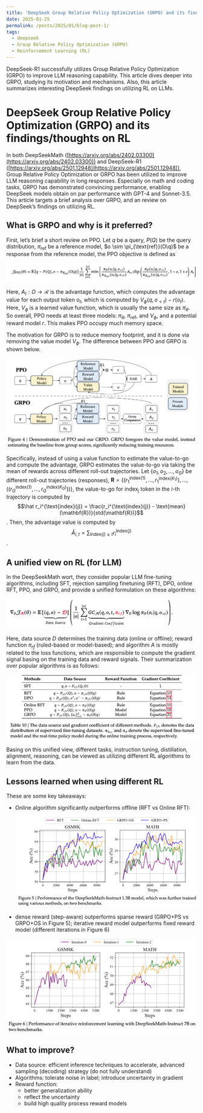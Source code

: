 ```yaml
---
title: 'DeepSeek Group Relative Policy Optimization (GRPO) and its findings/thoughts on RL'
date: 2025-01-25
permalink: /posts/2025/01/blog-post-1/
tags:
  - deepseek
  - Group Relative Policy Optimization (GRPO)
  - Reinforcement Learning (RL)
---
```


DeepSeek-R1 successfully utilizes Group Relative Policy Optimization (GRPO) to improve LLM reasoning capability. This article dives deeper into GRPO, studying its motivation and mechanisms. Also, this article summarizes interesting DeepSeek findings on utilizing RL on LLMs.

# DeepSeek Group Relative Policy Optimization (GRPO) and its findings/thoughts on RL

In both DeepSeekMath ([https://arxiv.org/abs/2402.03300](https://arxiv.org/abs/2402.03300)) and DeepSeek-R1 ([https://arxiv.org/abs/2501.12948](https://arxiv.org/abs/2501.12948)), Group Relative Policy Optimization or GRPO has been utilized to improve LLM reasoning capability in long responses. Especially on math and coding tasks, GRPO has demonstrated convincing performance, enabling DeepSeek models obtain on par performance with GPT-4 and Sonnet-3.5. This article targets a brief analysis over GRPO, and an review on DeepSeek’s findings on utilizing RL.

## What is GRPO and why is it preferred?

First, let’s brief a short review on PPO. Let $q$ be a query, $P(Q)$ be the query distribution, $\pi_{\text{ref}}$ be a reference model, $o \sim \pi_{\text{ref}}(O\q)$ be a response from the reference model, the PPO objective is defined as

![ppo](/images/grpo_ppo.png)

Here, $A_t: O \rightarrow \mathcal{R}$ is the advantage function, which computes the advantage value for each output token $o_t$, which is computed by $V_{\phi} (q, o_{< t}) - r(o_t)$. Here, $V_{\phi}$ is a learned value function, which is usually the same size as $\pi_{\theta}$. So overall, PPO needs at least three models: $\pi_{\theta}$, $\pi_{\text{ref}}$, and $V_{\phi}$, and a potential reward model $r$. This makes PPO occupy much memory space.

The motivation for GRPO is to reduce memory footprint, and it is done via removing the value model $V_{\phi}$. The difference between PPO and GRPO is shown below.

![overview](/images/grpo_overview.png)

Specifically, instead of using a value function to estimate the value-to-go and compute the advantage, GRPO estimates the value-to-go via taking the mean of rewards across different roll-out trajectories. Let $\{o_1, o_2, \ldots, o_G\}$ be different roll-out trajectories (responses), $\mathbf{R}=\{(r_1^{\text{index}(1)}, \ldots,  r_1^{\text{index}(K_1)}), \ldots, ((r_G^{\text{index}(1)}, \ldots,  r_G^{\text{index}(K_G)}))\}$, the value-to-go for $\text{index}_j$ token in the $i$-th trajectory is computed by $$\hat r_i^{\text{index}(j)} = \frac{r_i^{\text{index}(j)} - \text{mean}(\mathbf{R})}{std(\mathbf{R})}$$. Then, the advantage value is computed by $$\hat A_{i, t} = \sum_{\text{index}(j) \geq t} r_i^{\text{index}(j)}$$. 

## A unified view on  RL (for LLM)

In the DeepSeekMath wort, they consider popular LLM fine-tuning algorithms, including SFT, rejection sampling finetuning (RFT), DPO, online RFT, PPO, and GRPO, and provide a unified formulation on these algorithms:

![rl](/images/grpo_rl.png)

Here, data source $D$ determines the training data (online or offline); reward function $\pi_{rf}$ (ruled-based or model-based); and algorithm $A$ is mostly related to the loss functions, which are responsible to compute the gradient signal basing on the training data and reward signals. Their summarization over popular algorithms is as follows:

![algs](/images/grpo_algs.png)

Basing on this unified view, different tasks, instruction tuning, distillation, alignment, reasoning, can be viewed as utilizing different RL algorithms to learn from the data.

## Lessons learned when using different RL

These are some key takeaways:

- Online algorithm significantly outperforms offline (RFT vs Online RFT):
    
    ![figure5](/images/grpo_f5.png)
    
- dense reward (step-aware) outperforms sparse reward (GRPO+PS vs GRPO+OS in Figure 5); iterative reward model outperforms fixed reward model (different iterations in Figure 6)

![figure6](/images/grpo_f6.png)

## What to improve?

- Data source: efficient inference techniques to accelerate, advanced sampling (decoding) strategy (do not fully understand)
- Algorithms: tolerate noise in label; introduce uncertainty in gradient
- Reward function:
    - better generalization ability
    - reflect the uncertainty
    - build high quality process reward models
